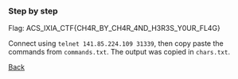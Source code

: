 ### Step by step

Flag: ACS_IXIA_CTF{CH4R_BY_CH4R_4ND_H3R3S_Y0UR_FL4G}

Connect using `telnet 141.85.224.109 31339`, then copy paste the commands from
`commands.txt`. The output was copied in `chars.txt`.

[Back](../../ixia_ctf.md)
